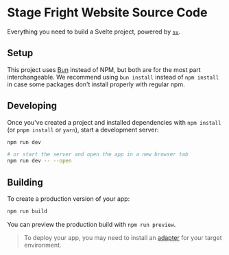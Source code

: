 # Stage Fright Website Source Code

Everything you need to build a Svelte project, powered by [`sv`](https://github.com/sveltejs/cli).

## Setup

This project uses [Bun](https://bun.sh/) instead of NPM, but both are for the most part interchangeable.
We recommend using `bun install` instead of `npm install` in case some packages don't install properly with regular npm.

## Developing

Once you've created a project and installed dependencies with `npm install` (or `pnpm install` or `yarn`), start a development server:

```bash
npm run dev

# or start the server and open the app in a new browser tab
npm run dev -- --open
```

## Building

To create a production version of your app:

```bash
npm run build
```

You can preview the production build with `npm run preview`.

> To deploy your app, you may need to install an [adapter](https://svelte.dev/docs/kit/adapters) for your target environment.

